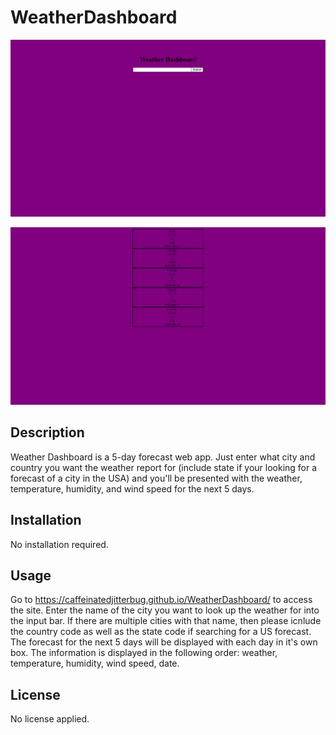 # WeatherDashboard

![A screenshot of the web app's home page. There is a title that says weather dashboard and a search bar. The background is purple](./assets/images/homePage.png)

![A screenshot of a 5-day forecast for Boston, Massachusetts. The background is purple and the text is black with black squares surrounding each day's forecast.](./assets/images/results.png)

## Description

Weather Dashboard is a 5-day forecast web app. Just enter what city and country you want the weather report for (include state if your looking for a forecast of a city in the USA) and you'll be presented with the weather, temperature, humidity, and wind speed for the next 5 days.

## Installation

No installation required.

## Usage

Go to https://caffeinatedjitterbug.github.io/WeatherDashboard/ to access the site. Enter the name of the city you want to look up the weather for into the input bar. If there are multiple cities with that name, then please icnlude the country code as well as the state code if searching for a US forecast. The forecast for the next 5 days will be displayed with each day in it's own box. The information is displayed in the following order: weather, temperature, humidity, wind speed, date.

## License

No license applied.